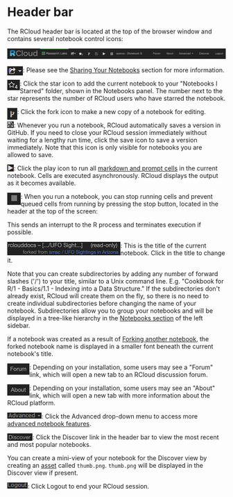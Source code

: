 Header bar
==========

The RCloud header bar is located at the top of the browser window and contains several notebook control icons:

<a href="img/header.png"><img class="trunc" src="img/header.png" /></a>

<img style="margin: 0;float: left;" src="img/header_share.png" />: Please see the [Sharing Your Notebooks](#sharing-your-notebooks) section for more information.

<img style="margin: 0;float: left;" src="img/header_star.png" />: Click the star icon to add the current notebook to your "Notebooks I Starred" folder, shown in the Notebooks panel. The number next to the star represents the number of RCloud users who have starred the notebook.

<img style="margin: 0;float: left;" src="img/header_fork.png" />: Click the fork icon to make a new copy of a notebook for editing.

<img style="margin: 0;float: left;" src="img/header_save.png" />: Whenever you
run a notebook, RCloud automatically saves a version in GitHub. If you need to
close your RCloud session immediately without waiting for a lengthy run time,
click the save icon to save a version immediately. Note that this icon is only
visible for notebooks you are allowed to save.

<img style="margin: 0;float: left;" src="img/header_play.png" />: Click the play icon to run all [markdown and prompt cells](#cells) in the current notebook. Cells are executed asynchronously. RCloud displays the output as it becomes available.

<img style="margin: 0;float: left;" src="img/stop.png" />: When you run a notebook, you can stop running cells and prevent queued cells from running by pressing the stop button, located in the header at the top of the screen:

This sends an interrupt to the R process and terminates execution if possible.

<img style="margin: 0;float: left;" src="img/header_title.png" />: This is the title of the current notebook. Click in the title to change it.

Note that you can create subdirectories by adding any number of forward slashes ('/') to your title, similar to a Unix command line. E.g. "Cookbook for R/1 - Basics/1.1 - Indexing into a Data Structure." If the subdirectories don't already exist, RCloud will create them on the fly, so there is no need to create individual subdirectories before changing the name of your notebook. Subdirectories allow you to group your notebooks and will be displayed in a tree-like hierarchy in the [Notebooks section](#notebooks) of the left sidebar.

If a notebook was created as a result of [Forking another notebook](#forking-copying-a-notebook), the forked notebook name is displayed in a smaller font beneath the current notebook's title.

<img style="margin: 0;float: left;" src="img/header_forum.png" />: Depending on
your installation, some users may see a "Forum" link, which will open a new tab
to an RCloud discussion forum.

<img style="margin: 0;float: left;" src="img/header_about.png" />: Depending on
your installation, some users may see an "About" link, which will open a new tab
with more information about the RCloud platform.

<img style="margin: 0;float: left;" src="img/header_advanced.png" />: Click the Advanced drop-down menu to access more [advanced notebook features](#advanced-notebook-features).


<img style="margin: 0;float: left;" src="img/header_discover.png" />: Click the Discover link in the header bar to view the most recent and most popular notebooks.

You can create a mini-view of your notebook for the Discover view by creating an [asset](#notebook-assets) called `thumb.png`. `thumb.png` will be displayed in the Discover view if present.

<img style="margin: 0;float: left;" src="img/header_logout.png" />: Click Logout to end your RCloud session.

